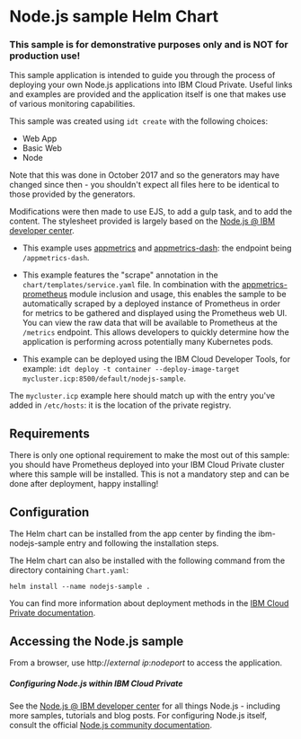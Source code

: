# Node.js sample Helm Chart

### This sample is for demonstrative purposes only and is NOT for production use! ###

This sample application is intended to guide you through the process of deploying your own Node.js applications into IBM Cloud Private. Useful links and examples are provided and the application itself is one that makes use of various monitoring capabilities.

This sample was created using `idt create` with the following choices:
- Web App
- Basic Web
- Node

Note that this was done in October 2017 and so the generators may have changed since then - you shouldn't expect all files here to be identical to those provided by the generators.

Modifications were then made to use EJS, to add a gulp task, and to add the content. The stylesheet provided is largely based on the [Node.js @ IBM developer center](https://developer.ibm.com/node).

- This example uses [appmetrics](https://github.com/RuntimeTools/appmetrics) and [appmetrics-dash](https://github.com/RuntimeTools/appmetrics-dash): the endpoint being `/appmetrics-dash`.
- This example features the "scrape" annotation in the `chart/templates/service.yaml` file. In combination with the [appmetrics-prometheus](https://github.com/RuntimeTools/appmetrics-prometheus) module inclusion and usage, this enables the sample to be automatically scraped by a deployed instance of Prometheus in order for metrics to be gathered and displayed using the Prometheus web UI. You can view the raw data that will be available to Prometheus at the `/metrics` endpoint.
This allows developers to quickly determine how the application is performing across potentially many Kubernetes pods.

- This example can be deployed using the IBM Cloud Developer Tools, for example: `idt deploy -t container --deploy-image-target mycluster.icp:8500/default/nodejs-sample`.

The `mycluster.icp` example here should match up with the entry you've added in `/etc/hosts`: it is the location of the private registry.

## Requirements

There is only one optional requirement to make the most out of this sample: you should have Prometheus deployed into your IBM Cloud Private cluster where this sample will be installed. This is not a mandatory step and can be done after deployment, happy installing!

## Configuration

The Helm chart can be installed from the app center by finding the ibm-nodejs-sample entry and following the installation steps.

The Helm chart can also be installed with the following command from the directory containing `Chart.yaml`:

`helm install --name nodejs-sample .`

You can find more information about deployment methods in the [IBM Cloud Private documentation](https://www.ibm.com/support/knowledgecenter/SSBS6K/product_welcome_cloud_private.html).

## Accessing the Node.js sample

From a browser, use http://*external ip*:*nodeport* to access the application.

##### Configuring Node.js within IBM Cloud Private

See the [Node.js @ IBM developer center](https://developer.ibm.com/node/) for all things Node.js - including more samples, tutorials and blog posts. For configuring Node.js itself, consult the official [Node.js community documentation](https://nodejs.org/en/docs/).
